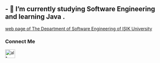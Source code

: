 
## - 🌱 I’m currently studying Software Engineering and learning Java  .
[web page of The Department of Software Engineering of IŞIK University]([(https://www.isikun.edu.tr/akademik/muhendislik-fakultesi/bolumler-ve-programlar/bilgisayar-muhendisligi/programlar/lisans-programi/yazilim-muhendisligi)])


### Connect Me

[<img src="https://cdn1.iconfinder.com/data/icons/logotypes/32/circle-linkedin-512.png" alt="alt text" width="32" height="28">](https://tr.linkedin.com/in/arhan-ersan-4268a4272)



<!--
**mrersan/mrersan** is a ✨ _special_ ✨ repository because its `README.md` (this file) appears on your GitHub profile.

Here are some ideas to get you started:



